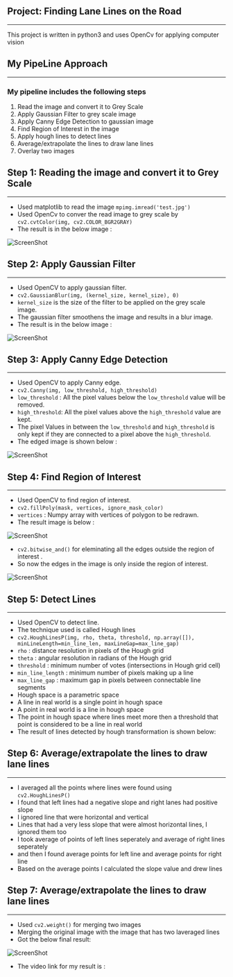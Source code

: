 ## Project: **Finding Lane Lines on the Road** 
***

This project is written in python3 and uses OpenCv for applying computer vision

## **My PipeLine Approach** 
***
### My pipeline includes the following steps
1. Read the image and convert it to Grey Scale
2. Apply Gaussian Filter to grey scale image
3. Apply Canny Edge Detection to gaussian image
4. Find Region of Interest in the image
5. Apply hough lines to detect lines 
6. Average/extrapolate the lines to draw lane lines
7. Overlay two images

## Step 1: **Reading the image and  convert it to Grey Scale** 
*** 
- Used matplotlib to read the image  `mpimg.imread('test.jpg')` 
- Used OpenCv to conver the read image to grey scale by `cv2.cvtColor(img, cv2.COLOR_BGR2GRAY)`
- The result is in the below image :

![ScreenShot](https://github.com/jayshah19949596/Lane-Detection/blob/master/Images/Grey.PNG)

## Step 2: Apply Gaussian Filter 
*** 
- Used OpenCV to apply gaussian filter.
- `cv2.GaussianBlur(img, (kernel_size, kernel_size), 0)`
- `kernel_size` is the size of the filter to be applied on the grey scale image.
- The gaussian filter smoothens the image and results in a blur image.
- The result is in the below image :

![ScreenShot](https://github.com/jayshah19949596/Lane-Detection/blob/master/Images/Gaussian.PNG)

## Step 3: Apply Canny Edge Detection 
*** 
- Used OpenCV to apply Canny edge.
- `cv2.Canny(img, low_threshold, high_threshold)`
- `low_threshold` : All the pixel values below the `low_threshold` value will be removed.
- `high_threshold`: All the pixel values above the `high_threshold` value are kept.
- The pixel Values in between the `low_threshold` and `high_threshold` is only kept if they are connected to a pixel above the `high_threshold`.
- The edged image is shown below :

![ScreenShot](https://github.com/jayshah19949596/Lane-Detection/blob/master/Images/Canny.PNG)

## Step 4: Find Region of Interest 
*** 
- Used OpenCV to find region of interest.
- `cv2.fillPoly(mask, vertices, ignore_mask_color)`
- `vertices` : Numpy array with vertices of polygon to be redrawn.
- The result image is below :

![ScreenShot](https://github.com/jayshah19949596/Lane-Detection/blob/master/Images/Lines_on_blank.PNG)

- `cv2.bitwise_and()` for eleminating all the edges outside the region of interest .
- So now the edges in the image is only inside the region of interest.

![ScreenShot](https://github.com/jayshah19949596/Lane-Detection/blob/master/Images/Canny_after_roi.PNG)


## Step 5: Detect Lines 
*** 
- Used OpenCV to detect line.
- The technique used is called Hough lines
- `cv2.HoughLinesP(img, rho, theta, threshold, np.array([]), minLineLength=min_line_len, maxLineGap=max_line_gap)`
- `rho` : distance resolution in pixels of the Hough grid
- `theta` : angular resolution in radians of the Hough grid
- `threshold` : minimum number of votes (intersections in Hough grid cell)
- `min_line_length` : minimum number of pixels making up a line
- `max_line_gap` : maximum gap in pixels between connectable line segments
- Hough space is a parametric space
- A line in real world is a single point in hough space
- A point in real world is a line in hough space
- The point in hough space where lines meet more then a threshold that point is considered to be a line in real world
- The result of lines detected by hough transformation is shown below:

## Step 6: Average/extrapolate the lines to draw lane lines
*** 
- I averaged all the points where lines were found using `cv2.HoughLinesP()`
- I found that left lines had a negative slope and right lanes had positive slope
- I ignored line that were horizontal and vertical
- Lines that had a very less slope that were almost horizontal lines, I ignored them too
- I took average of points of left lines seperately and average of right lines seperately
- and then I found average points for left line and average points for right line
- Based on the average points I calculated the slope value and drew lines

## Step 7: Average/extrapolate the lines to draw lane lines
***
- Used `cv2.weight()` for merging two images 
- Merging the original image with the image that has two laveraged lines 
- Got the below final result:

![ScreenShot](https://github.com/jayshah19949596/Lane-Detection/blob/master/Images/Final.PNG)

- The video link for my result is :
<a href="https://github.com/jayshah19949596/Lane-Detection/blob/master/test_videos/solidWhiteRight.mp4
" target="_blank"></a>

